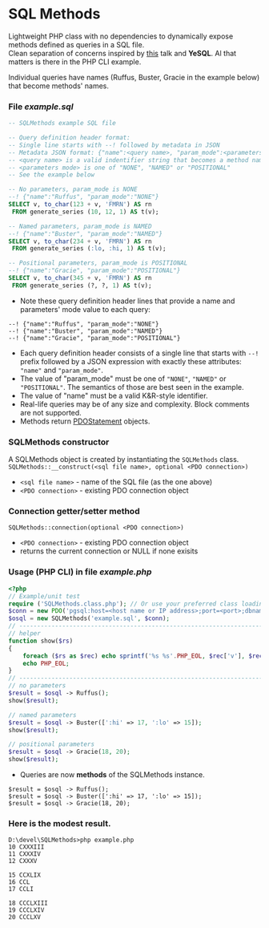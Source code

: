 # SQL Methods
Lightweight PHP class with no dependencies to dynamically expose methods defined as queries in a SQL file.<br/>
Clean separation of concerns inspired by [this](https://www.youtube.com/watch?v=q9IXCdy_mtY) talk and **YeSQL**.
Al that matters is there in the PHP CLI example.

Individual queries have names (Ruffus, Buster, Gracie in the example below) that become methods' names.
### File _example.sql_

```SQL
-- SQLMethods example SQL file

-- Query definition header format:
-- Single line starts with --! followed by metadata in JSON
-- Metadata JSON format: {"name":<query name>, "param_mode":<parameters mode>}
-- <query name> is a valid indentifier string that becomes a method name;
-- <parameters mode> is one of "NONE", "NAMED" or "POSITIONAL"
-- See the example below

-- No parameters, param_mode is NONE
--! {"name":"Ruffus", "param_mode":"NONE"}
SELECT v, to_char(123 + v, 'FMRN') AS rn
 FROM generate_series (10, 12, 1) AS t(v);

-- Named parameters, param_mode is NAMED
--! {"name":"Buster", "param_mode":"NAMED"}
SELECT v, to_char(234 + v, 'FMRN') AS rn
 FROM generate_series (:lo, :hi, 1) AS t(v);

-- Positional parameters, param_mode is POSITIONAL
--! {"name":"Gracie", "param_mode":"POSITIONAL"}
SELECT v, to_char(345 + v, 'FMRN') AS rn
 FROM generate_series (?, ?, 1) AS t(v);
```
- Note these query definition header lines that provide a name and parameters' mode value to each query:  
```
--! {"name":"Ruffus", "param_mode":"NONE"}  
--! {"name":"Buster", "param_mode":"NAMED"}  
--! {"name":"Gracie", "param_mode":"POSITIONAL"}
```

- Each query definition header consists of a single line that starts with `--!` prefix followed by a JSON expression with exactly these attributes: `"name"` and `"param_mode"`.
- The value of "param_mode" must be one of `"NONE"`, `"NAMED"` or `"POSITIONAL"`. The semantics of those are best seen in the example.
- The value of "name" must be a valid K&R-style identifier.
- Real-life queries may be of any size and complexity. Block comments are not supported.
- Methods return [PDOStatement](https://www.php.net/manual/en/class.pdostatement.php) objects.  

### SQLMethods constructor

A SQLMethods object is created by instantiating the `SQLMethods` class.  
`SQLMethods::__construct(<sql file name>, optional <PDO connection>)`
 - `<sql file name>` - name of the SQL file (as the one above)
 - `<PDO connection>` - existing PDO connection object

### Connection getter/setter method

`SQLMethods::connection(optional <PDO connection>)`
 - `<PDO connection>` - existing PDO connection object
 - returns the current connection or NULL if none exisits

### Usage (PHP CLI) in file _example.php_  
```PHP
<?php
// Example/unit test
require ('SQLMethods.class.php'); // Or use your preferred class loading mechanism
$conn = new PDO('pgsql:host=<host name or IP address>;port=<port>;dbname=<database name>', '<dbUser>', '<dbPassword>', [PDO::ATTR_ERRMODE => PDO::ERRMODE_EXCEPTION]);
$osql = new SQLMethods('example.sql', $conn);
// -----------------------------------------------------------------------------
// helper
function show($rs)
{
	foreach ($rs as $rec) echo sprintf('%s %s'.PHP_EOL, $rec['v'], $rec['rn']);
	echo PHP_EOL;
}
// -----------------------------------------------------------------------------
// no parameters
$result = $osql -> Ruffus();
show($result);

// named parameters
$result = $osql -> Buster([':hi' => 17, ':lo' => 15]);
show($result);

// positional parameters
$result = $osql -> Gracie(18, 20);
show($result);
```
- Queries are now **methods** of the SQLMethods instance.  
```
$result = $osql -> Ruffus();  
$result = $osql -> Buster([':hi' => 17, ':lo' => 15]);  
$result = $osql -> Gracie(18, 20);  
```
   
### Here is the modest result.  
```
D:\devel\SQLMethods>php example.php
10 CXXXIII
11 CXXXIV
12 CXXXV

15 CCXLIX
16 CCL
17 CCLI

18 CCCLXIII
19 CCCLXIV
20 CCCLXV

```

